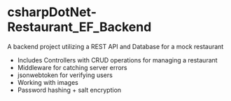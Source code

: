 # csharpDotNet-Restaurant_EF_Backend
A backend project utilizing a REST API and Database for a mock restaurant

- Includes Controllers with CRUD operations for managing a restaurant
- Middleware for catching server errors
- jsonwebtoken for verifying users
- Working with images
- Password hashing + salt encryption
